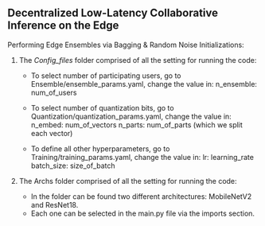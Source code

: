 ## Decentralized Low-Latency Collaborative Inference on the Edge

Performing Edge Ensembles via Bagging & Random Noise Initializations:

1. The *Config_files* folder comprised of all the setting for running the code:
  
   - To select number of participating users, go to Ensemble/ensemble_params.yaml, change the value in:
     n_ensemble: num_of_users
     
   - To select number of quantization bits, go to Quantization/quantization_params.yaml, change the value in: 
     n_embed: num_of_vectors
     n_parts: num_of_parts (which we split each vector)

   - To define all other hyperparameters, go to Training/training_params.yaml, change the value in: 
     lr: learning_rate
     batch_size: size_of_batch
     
     
2. The Archs folder comprised of all the setting for running the code:

   - In the folder can be found two different architectures: MobileNetV2 and ResNet18.
   - Each one can be selected in the main.py file via the imports section.

